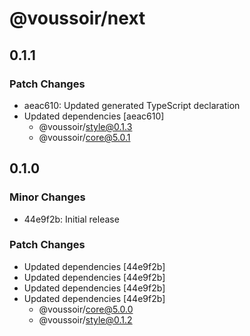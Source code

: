# @voussoir/next

## 0.1.1

### Patch Changes

- aeac610: Updated generated TypeScript declaration
- Updated dependencies [aeac610]
  - @voussoir/style@0.1.3
  - @voussoir/core@5.0.1

## 0.1.0

### Minor Changes

- 44e9f2b: Initial release

### Patch Changes

- Updated dependencies [44e9f2b]
- Updated dependencies [44e9f2b]
- Updated dependencies [44e9f2b]
- Updated dependencies [44e9f2b]
  - @voussoir/core@5.0.0
  - @voussoir/style@0.1.2

